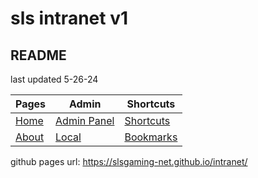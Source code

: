 # sls intranet v1
##  README 
last updated 5-26-24


| Pages | Admin | Shortcuts |
| -------- | -------- | -------- |
| [Home](http://playsls.com)     | [Admin Panel](http://s1.playsls.com/intranet/admin/index.html)     | [Shortcuts](http://s1.playsls.com/intranet/shortcuts.html)     |
| [About](http://s1.playsls.com/intranet/about.html)     | [Local](http://s1.playsls.com/intranet/admin/local.html)     | [Bookmarks](http://s1.playsls.com/intranet/bookmarks.html)     |
 
 
 
 github pages url: https://slsgaming-net.github.io/intranet/
